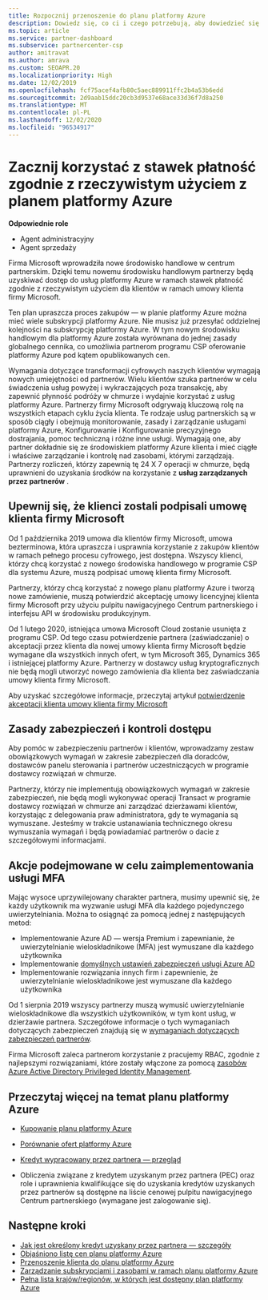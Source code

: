 ```yaml
---
title: Rozpocznij przenoszenie do planu platformy Azure
description: Dowiedz się, co ci i czego potrzebują, aby dowiedzieć się więcej o korzystaniu z planu "płatność zgodnie z rzeczywistym użyciem" platformy Azure, w tym pierwszych kroków, środków bezpieczeństwa i sposobach rozpoczęcia pracy.
ms.topic: article
ms.service: partner-dashboard
ms.subservice: partnercenter-csp
author: amitravat
ms.author: amrava
ms.custom: SEOAPR.20
ms.localizationpriority: High
ms.date: 12/02/2019
ms.openlocfilehash: fcf75acef4afb80c5aec889911ffc2b4a53b6edd
ms.sourcegitcommit: 2d9aab15ddc20cb3d9537e68ace33d36f7d8a250
ms.translationtype: MT
ms.contentlocale: pl-PL
ms.lasthandoff: 12/02/2020
ms.locfileid: "96534917"
---
```

# <a name="begin-using-pay-as-you-go-rates-with-the-azure-plan"></a>Zacznij korzystać z stawek płatność zgodnie z rzeczywistym użyciem z planem platformy Azure

**Odpowiednie role**

- Agent administracyjny
- Agent sprzedaży


Firma Microsoft wprowadziła nowe środowisko handlowe w centrum partnerskim.  Dzięki temu nowemu środowisku handlowym partnerzy będą uzyskiwać dostęp do usług platformy Azure w ramach stawek płatność zgodnie z rzeczywistym użyciem dla klientów w ramach umowy klienta firmy Microsoft.

Ten plan upraszcza proces zakupów — w planie platformy Azure można mieć wiele subskrypcji platformy Azure. Nie musisz już przesyłać oddzielnej kolejności na subskrypcję platformy Azure. W tym nowym środowisku handlowym dla platformy Azure została wyrównana do jednej zasady globalnego cennika, co umożliwia partnerom programu CSP oferowanie platformy Azure pod kątem opublikowanych cen.

Wymagania dotyczące transformacji cyfrowych naszych klientów wymagają nowych umiejętności od partnerów. Wielu klientów szuka partnerów w celu świadczenia usług powyżej i wykraczających poza transakcję, aby zapewnić płynność podróży w chmurze i wydajnie korzystać z usług platformy Azure. Partnerzy firmy Microsoft odgrywają kluczową rolę na wszystkich etapach cyklu życia klienta. Te rodzaje usług partnerskich są w sposób ciągły i obejmują monitorowanie, zasady i zarządzanie usługami platformy Azure, Konfigurowanie i Konfigurowanie precyzyjnego dostrajania, pomoc techniczną i różne inne usługi. Wymagają one, aby partner dokładnie się ze środowiskiem platformy Azure klienta i mieć ciągłe i właściwe zarządzanie i kontrolę nad zasobami, którymi zarządzają. Partnerzy rozliczeń, którzy zapewnią tę 24 X 7 operacji w chmurze, będą uprawnieni do uzyskania środków na korzystanie z **usług zarządzanych przez partnerów** .

## <a name="make-sure-your-customers-have-signed-the-microsoft-customer-agreement"></a>Upewnij się, że klienci zostali podpisali umowę klienta firmy Microsoft

Od 1 października 2019 umowa dla klientów firmy Microsoft, umowa bezterminowa, która upraszcza i usprawnia korzystanie z zakupów klientów w ramach pełnego procesu cyfrowego, jest dostępna. Wszyscy klienci, którzy chcą korzystać z nowego środowiska handlowego w programie CSP dla systemu Azure, muszą podpisać umowę klienta firmy Microsoft.

Partnerzy, którzy chcą korzystać z nowego planu platformy Azure i tworzą nowe zamówienie, muszą potwierdzić akceptację umowy licencyjnej klienta firmy Microsoft przy użyciu pulpitu nawigacyjnego Centrum partnerskiego i interfejsu API w środowisku produkcyjnym.

Od 1 lutego 2020, istniejąca umowa Microsoft Cloud zostanie usunięta z programu CSP. Od tego czasu potwierdzenie partnera (zaświadczanie) o akceptacji przez klienta dla nowej umowy klienta firmy Microsoft będzie wymagane dla wszystkich innych ofert, w tym Microsoft 365, Dynamics 365 i istniejącej platformy Azure. Partnerzy w dostawcy usług kryptograficznych nie będą mogli utworzyć nowego zamówienia dla klienta bez zaświadczania umowy klienta firmy Microsoft.

Aby uzyskać szczegółowe informacje, przeczytaj artykuł [potwierdzenie akceptacji klienta umowy klienta firmy Microsoft](confirm-customer-agreement.md)

## <a name="security-and-access-control-practices"></a>Zasady zabezpieczeń i kontroli dostępu

Aby pomóc w zabezpieczeniu partnerów i klientów, wprowadzamy zestaw obowiązkowych wymagań w zakresie zabezpieczeń dla doradców, dostawców panelu sterowania i partnerów uczestniczących w programie dostawcy rozwiązań w chmurze.

Partnerzy, którzy nie implementują obowiązkowych wymagań w zakresie zabezpieczeń, nie będą mogli wykonywać operacji Transact w programie dostawcy rozwiązań w chmurze ani zarządzać dzierżawami klientów, korzystając z delegowania praw administratora, gdy te wymagania są wymuszane. Jesteśmy w trakcie ustanawiania technicznego okresu wymuszania wymagań i będą powiadamiać partnerów o dacie z szczegółowymi informacjami.

## <a name="actions-to-take-to-implement-mfa"></a>Akcje podejmowane w celu zaimplementowania usługi MFA

Mając wysoce uprzywilejowany charakter partnera, musimy upewnić się, że każdy użytkownik ma wyzwanie usługi MFA dla każdego pojedynczego uwierzytelniania. Można to osiągnąć za pomocą jednej z następujących metod:

- Implementowanie Azure AD — wersja Premium i zapewnianie, że uwierzytelnianie wieloskładnikowe (MFA) jest wymuszane dla każdego użytkownika
- Implementowanie [domyślnych ustawień zabezpieczeń usługi Azure AD](/azure/active-directory/conditional-access/concept-conditional-access-security-defaults)
- Implementowanie rozwiązania innych firm i zapewnienie, że uwierzytelnianie wieloskładnikowe jest wymuszane dla każdego użytkownika

Od 1 sierpnia 2019 wszyscy partnerzy muszą wymusić uwierzytelnianie wieloskładnikowe dla wszystkich użytkowników, w tym kont usług, w dzierżawie partnera. Szczegółowe informacje o tych wymaganiach dotyczących zabezpieczeń znajdują się w [wymaganiach dotyczących zabezpieczeń partnerów](partner-security-requirements.md).

Firma Microsoft zaleca partnerom korzystanie z pracujemy RBAC, zgodnie z najlepszymi rozwiązaniami, które zostały włączone za pomocą [zasobów Azure Active Directory Privileged Identity Management](/azure/active-directory/privileged-identity-management/pim-configure).

## <a name="read-more-about-the-azure-plan"></a>Przeczytaj więcej na temat planu platformy Azure

- [Kupowanie planu platformy Azure](purchase-azure-plan.md)

- [Porównanie ofert platformy Azure](compare-azure-offers.md)

- [Kredyt wypracowany przez partnera — przegląd](partner-earned-credit.md)

- Obliczenia związane z kredytem uzyskanym przez partnera (PEC) oraz role i uprawnienia kwalifikujące się do uzyskania kredytów uzyskanych przez partnerów są dostępne na liście cenowej pulpitu nawigacyjnego Centrum partnerskiego (wymagane jest zalogowanie się).

## <a name="next-steps"></a>Następne kroki 

- [Jak jest określony kredyt uzyskany przez partnera — szczegóły](partner-earned-credit-explanation.md)
- [Objaśniono listę cen planu platformy Azure](azure-plan-price-list.md)
- [Przenoszenie klienta do planu platformy Azure](azure-plan-transition.md)
- [Zarządzanie subskrypcjami i zasobami w ramach planu platformy Azure](azure-plan-manage.md)
- [Pełna lista krajów/regionów, w których jest dostępny plan platformy Azure](https://query.prod.cms.rt.microsoft.com/cms/api/am/binary/RE3QN0x)